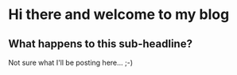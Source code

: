 # Hi there and welcome to my blog

## What happens to this sub-headline?

Not sure what I'll be posting here... ;-)
